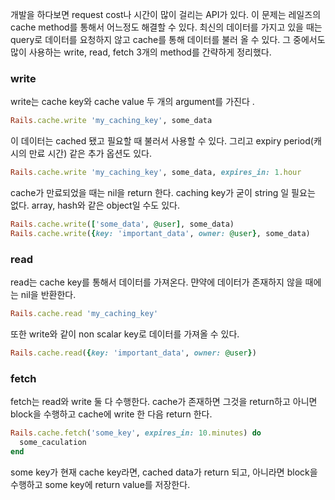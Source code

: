 개발을 하다보면 request cost나 시간이 많이 걸리는 API가 있다. 이 문제는 레일즈의 cache method를 통해서 어느정도 해결할 수 있다. 최신의 데이터를 가지고 있을 때는 query로 데이터를 요청하지 않고 cache를 통해 데이터를 불러 올 수 있다. 그 중에서도 많이 사용하는 write, read, fetch 3개의 method를 간략하게 정리했다.

### write

write는 cache key와 cache value 두 개의 argument를 가진다 .

```ruby
Rails.cache.write 'my_caching_key', some_data
```

이 데이터는 cached 됐고 필요할 때 불러서 사용할 수 있다. 그리고 expiry period(캐시의 만료 시간) 같은 추가 옵션도 있다. 

```ruby
Rails.cache.write 'my_caching_key', some_data, expires_in: 1.hour
```

cache가 만료되었을 때는 nil을 return 한다.
caching key가 굳이 string 일 필요는 없다. array, hash와 같은 object일 수도 있다. 


```ruby
Rails.cache.write(['some_data', @user], some_data)
Rails.cache.write({key: 'important_data', owner: @user}, some_data)
```

### read

read는 cache key를 통해서 데이터를 가져온다. 먄약에 데이터가 존재하지 않을 때에는 nil을 반환한다.

```ruby
Rails.cache.read 'my_caching_key'
```

또한 write와 같이 non scalar key로 데이터를 가져올 수 있다.

```ruby
Rails.cache.read({key: 'important_data', owner: @user})
```

### fetch

fetch는 read와 write 둘 다 수행한다. cache가 존재하면 그것을 return하고 아니면 block을 수행하고 cache에 write 한 다음 return 한다. 

```ruby
Rails.cache.fetch('some_key', expires_in: 10.minutes) do
  some_caculation
end
```

some key가 현재 cache key라면, cached data가 return 되고, 아니라면 block을 수행하고 some key에 return value를 저장한다. 